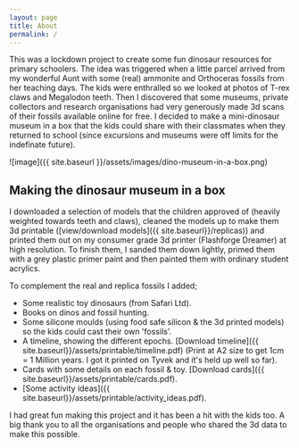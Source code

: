 ```yaml
---
layout: page
title: About
permalink: /
---
```


This was a lockdown project to create some fun dinosaur resources for primary schoolers.
The idea was triggered when a little parcel arrived from my wonderful Aunt with some (real) ammonite and Orthoceras fossils from her teaching days.
The kids were enthralled so we looked at photos of T-rex claws and Megalodon teeth. Then I discovered that some museums, private collectors and research organisations had very generously made 3d scans of their fossils available online for free. I decided to make a mini-dinosaur museum in a box that the kids could share with their classmates when they returned to school (since excursions and museums were off limits for the indefinate future).

![image]({{ site.baseurl }}/assets/images/dino-museum-in-a-box.png)

## Making the dinosaur museum in a box
 I downloaded a selection of models that the children approved of (heavily weighted towards teeth and claws), cleaned the models up to make them 3d printable ([view/download models]({{ site.baseurl}}/replicas)) and printed them out on my consumer grade 3d printer (Flashforge Dreamer) at high resolution. To finish them, I sanded them down lightly, primed them with a grey plastic primer paint and then painted them with ordinary student acrylics. 

 To complement the real and replica fossils I added;

- Some realistic toy dinosaurs (from Safari Ltd).
- Books on dinos and fossil hunting.
- Some silicone moulds (using food safe silicon & the 3d printed models) so the kids could cast their own 'fossils'. 
- A timeline, showing the different epochs. [Download timeline]({{ site.baseurl}}/assets/printable/timeline.pdf) (Print at A2 size to get 1cm = 1 Million years. I got it printed on Tyvek and it's held up well so far).
- Cards with some details on each fossil & toy. [Download cards]({{ site.baseurl}}/assets/printable/cards.pdf).
- [Some activity ideas]({{ site.baseurl}}/assets/printable/activity_ideas.pdf).

I had great fun making this project and it has been a hit with the kids too. A big thank you to all the organisations and people who shared the 3d data to make this possible. 





